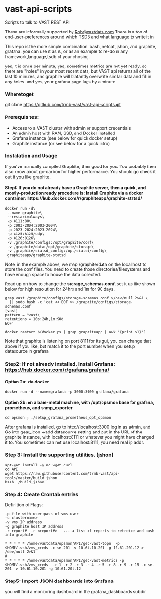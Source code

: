 # vast-api-scripts
Scripts to talk to VAST REST API

 These are informally supported by Rob@vastdata.com
 There is a ton of end-user-preferences around which TSDB and what language to write it in

 This repo is the more simple combination: bash, netcat, jshon, and graphite, grafana.
 you can use it as is, or as an example to re-do in any framework,language,tsdb of your chosing.

 yes, it is once per minute,  yes, sometimes metrics are not yet ready, so there are "holes"
 in your most recent data, but VAST api returns all of the last 10 minutes, and graphite will
 blatantly overwrite similar data and fill in any holes.
 and yes, your grafana page lags by a minute.

### Wheretoget
git clone https://github.com/trmb-vast/vast-api-scripts.git


### Prerequisites:
* Access to a VAST cluster with admin or support credentials
* An admin host with RAM, SSD, and Docker installed
* Grafana instance (see below for quick docker setup)
* Graphite instance (or see below for a quick intro)


### Instalation and Usage
If you’ve manually compiled Graphite, then good for you. You probably then also know about go-carbon for higher performance. You should go check it out if you like graphite. 

#### Step1: If you do not already have a Graphite server, then a quick, and mostly-production ready procedure is:  Install Graphite via a docker container:  https://hub.docker.com/r/graphiteapp/graphite-statsd/


```
docker run -d\
 --name graphite\
 --restart=always\
 -p 8111:80\
 -p 2003-2004:2003-2004\
 -p 2023-2024:2023-2024\
 -p 8125:8125/udp\
 -p 8126:8126\
 -v /graphite/configs:/opt/graphite/conf\
 -v /graphite/data:/opt/graphite/storage\
 -v /graphite/statsd_config:/opt/statsd/config\
 graphiteapp/graphite-statsd
```
Note: in the example above, we map /graphite/data on the local host to store the conf files. You need to create those directories/filesystems and have enough space to house the data collected.
 
 
Read up on how to change the **storage_schemas.conf**. 
set it up like shown below for high resolution for 24hrs and 1m for 90 days.

```
grep vast /graphite/configs/storage-schemas.conf >/dev/null 2>&1 \
  || sudo bash -c 'cat << EOF >> /graphite/configs/storage-schemas.conf
[vast]
pattern = ^vast\.
retentions = 10s:24h,1m:90d
EOF'

docker restart $(docker ps | grep graphiteapp | awk '{print $1}')

```
Note that graphite is listening on port 8111 for its gui, you can change that above if you like, but match it to the port number when you setup datasource in grafana


### Step2: If not already installed, Install Grafana:  https://hub.docker.com/r/grafana/grafana/       

#### Option 2a: via docker
```docker run -d --name=grafana -p 3000:3000 grafana/grafana ```
#### Option 2b: on a bare-metal machine, with /opt/opsmon base for grafana, prometheus, and snmp_exporter
``` cd opsmon ; ./setup_grafana_prometheus_opt_opsmon ```

After grafana is installed, go to http://localhost:3000  log in as admin,  and Go into gear_icon ->add datasource setting and put in the URL of the graphite instance, with localhost:8111 or whatever you might have changed it to. You sometimes can not use localhost:8111, you need real ip addr.

### Step 3: Install the supporting utilities. (jshon)


```
apt-get install -y nc wget curl 
cd API
wget https://raw.githubusercontent.com/trmb-vast/api-tools/master/build_jshon
bash ./build_jshon
```

### Step 4:   Create Crontab entries

Definition of Flags:
```
-p file with user:pass of vms user
-c clustername>
-v vms IP address
-g graphite host IP address
-r report#  -r <report#>   ... a list of reports to retreive and push into graphite
```

```
* * * * * /home/vastdata/opsmon/API/get-vast-topn  -p $HOME/.ssh/vms_creds -c se-201 -v 10.61.10.201 -g 10.61.201.12 > /dev/null 2>&1
#
* * * * * /home/vastdata/opsmon/API/get-vast-metrics -p $HOME/.ssh/vms_creds  -r 1 -r 2 -r 3 -r 4 -r 5 -r 8 -r 9 -r 15 -c se-201 -v 10.61.10.201 -g 10.61.201.12
```


### Step5:  Import JSON dashboards into Grafana
 you will find a monitoring dashboard in the grafana_dashboards subdir.


